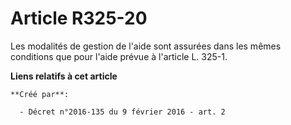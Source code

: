 # Article R325-20

Les modalités de gestion de l'aide sont assurées dans les mêmes conditions que pour l'aide prévue à l'article L. 325-1.

**Liens relatifs à cet article**

	**Créé par**:

	  - Décret n°2016-135 du 9 février 2016 - art. 2
